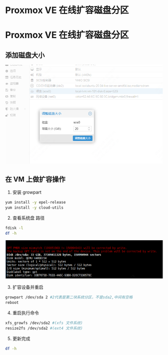 # Proxmox VE 在线扩容磁盘分区


# Proxmox VE 在线扩容磁盘分区

## 添加磁盘大小

![pve1-1](/images/pve1.png)

## 在 VM 上做扩容操作

1. 安装 growpart

```sh
yum install -y epel-release
yum install -y cloud-utils
```

2. 查看系统盘 路径

```sh
fdisk -l
df -h
```

![pve1-2](/images/pve2.png)

3. 扩容设备并重启

```sh
growpart /dev/sda 2 #2代表是第二块系统分区，不是sda2,中间有空格
reboot
```

4. 重启执行命令

```sh
xfs_growfs /dev/sda2 #(xfs 文件系统)
resize2fs /dev/sda2 #(ext4 文件系统)

```

5. 更新完成

```sh
df -h
```

